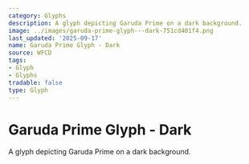 ```yaml
---
category: Glyphs
description: A glyph depicting Garuda Prime on a dark background.
image: ../images/garuda-prime-glyph---dark-751cd401f4.png
last_updated: '2025-09-17'
name: Garuda Prime Glyph - Dark
source: WFCD
tags:
- Glyph
- Glyphs
tradable: false
type: Glyph
---
```


# Garuda Prime Glyph - Dark

A glyph depicting Garuda Prime on a dark background.

